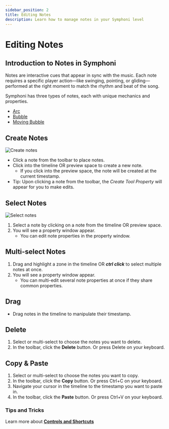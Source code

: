 ```yaml
---
sidebar_position: 2
title: Editing Notes
description: Learn how to manage notes in your Symphoni level
---
```


# Editing Notes

## Introduction to Notes in Symphoni
Notes are interactive cues that appear in sync with the music.
Each note requires a specific player action—like swinging, pointing, or gliding—performed at the right moment to match the rhythm and beat of the song.

Symphoni has three types of notes, each with unique mechanics and properties.
- [Arc](/docs/map/3-arc.md)
- [Bubble](/docs/map/4-bubble.md)
- [Moving Bubble](/docs/map//5-moving-bubble.md)

## Create Notes
![Create notes](/img/addnotes.gif)
- Click a note from the toolbar to place notes.
- Click into the timeline OR preview space to create a new note.
    - If you click into the preview space, the note will be created at the current timestamp.
- Tip: Upon clicking a note from the toolbar, the _Create Tool Property_ will appear for you to make edits.

## Select Notes
![Select notes](/img/selectnotes.gif)
1. Select a note by clicking on a note from the timeline OR preview space.
2. You will see a property window appear.
    - You can edit note properties in the property window.

## Multi-select Notes
1. Drag and highlight a zone in the timeline OR **_ctrl click_** to select multiple notes at once.
2. You will see a property window appear.
    - You can multi-edit several note properties at once if they share common properties.

## Drag
- Drag notes in the timeline to manipulate their timestamp.

## Delete
1. Select or multi-select to choose the notes you want to delete.
2. In the toolbar, click the **Delete** button. Or press Delete on your keyboard.

## Copy & Paste
1. Select or multi-select to choose the notes you want to copy.
2. In the toolbar, click the  **Copy** button. Or press Ctrl+C on your keyboard.
3. Navigate your cursor in the timeline to the timestamp you want to paste in.
4. In the toolbar, click the **Paste** button. Or press Ctrl+V on your keyboard.

### Tips and Tricks
Learn more about **[Controls and Shortcuts](/docs/controls)**